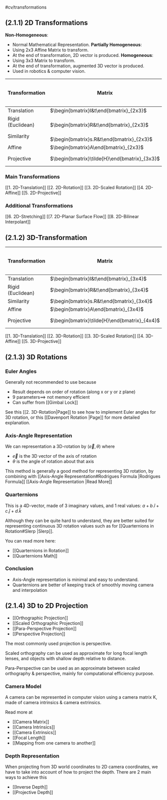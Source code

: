 #cv/transformations  
## (2.1.1) 2D Transformations

**Non-Homogeneous**: 
- Normal Mathematical Representation.
**Partially Homogeneous**: 
- Using 2x3 Affine Matrix to transform. 
- At the end of transformation, 2D vector is produced.
**Homogeneous**: 
- Using 3x3 Matrix to transform. 
- At the end of transformation, augmented 3D vector is produced.
- Used in robotics & computer vision.

| Transformation    | Matrix                                        | No. of Degree of Freedom | Preserves      |
| ----------------- | --------------------------------------------- | ------------------------ | -------------- |
| Translation       | $\begin{bmatrix}I&t\end{bmatrix}_{2x3}$       | 2                        | Orientation    |
| Rigid (Euclidean) | <br>$\begin{bmatrix}R&t\end{bmatrix}_{2x3}$   | 3                        | Length         |
| Similarity        | <br>$\begin{bmatrix}s.R&t\end{bmatrix}_{2x3}$ | 4                        | Angles         |
| Affine            | $\begin{bmatrix}A\end{bmatrix}_{2x3}$         | 6                        | Parallelism    |
| Projective        | $\begin{bmatrix}\tilde{H}\end{bmatrix}_{3x3}$ | 8                        | Straight Lines |

### Main Transformations
[[1. 2D-Translation]]
[[2. 2D-Rotation]]
[[3. 2D-Scaled Rotation]]
[[4. 2D-Affine]]
[[5. 2D-Projective]]
### Additional Transformations
[[6. 2D-Stretching]]
[[7. 2D-Planar Surface Flow]]
[[8. 2D-Bilinear Interpolant]]


## (2.1.2) 3D-Transformation
| Transformation    | Matrix                                        | No. of Degree of Freedom | Preserves      |
| ----------------- | --------------------------------------------- | ------------------------ | -------------- |
| Translation       | $\begin{bmatrix}I&t\end{bmatrix}_{3x4}$       | 3                        | Orientation    |
| Rigid (Euclidean) | $\begin{bmatrix}R&t\end{bmatrix}_{3x4}$       | 6                        | Length         |
| Similarity        | $\begin{bmatrix}s.R&t\end{bmatrix}_{3x4}$     | 7                        | Angles         |
| Affine            | $\begin{bmatrix}A\end{bmatrix}_{3x4}$         | 12                       | Parallelism    |
| Projective        | $\begin{bmatrix}\tilde{H}\end{bmatrix}_{4x4}$ | 15                       | Straight Lines |

[[1. 3D-Translation]]
[[2. 3D-Rotation]]
[[3. 3D-Scaled Rotation]]
[[4. 3D-Affine]]
[[5. 3D-Projective]]


## (2.1.3) 3D Rotations
### Euler Angles
Generally not recommended to use because
- Result depends on order of rotation (along x or y or z plane)
- 9 parameters$\implies$ not memory efficient
- Can suffer from [[Gimbal Lock]]

See this [[2. 3D-Rotation|Page]] to see how to implement Euler angles for 3D rotation, or this [[Davenport Rotation |Page]] for more detailed explanation.

### Axis-Angle Representation
We can representation a 3D-rotation by $(\vec{e}, \theta)$ where 
- $\vec{e}$ is the 3D vector of the axis of rotation
- $\theta$ is the angle of rotation about that axis

This method is generally a good method for representing 3D rotation, by combining with [[Axis-Angle Representation#Rodrigues Formula |Rodrigues Formula]]
[[Axis-Angle Representation |Read More]]

### Quarternions
This is a 4D-vector, made of 3 imaginary values, and 1 real values: $a + b.\hat{i} + c.\hat{j} + d.\hat{k}$

Although they can be quite hard to understand, they are better suited for representing continuous 3D rotation values such as for [[Quarternions in Rotation#Slerp |Slerp]].

You can read more here:
- [[Quarternions in Rotation]]
- [[Quarternions Math]]

### Conclusion
- Axis-Angle representation is minimal and easy to understand.
- Quarternions are better of keeping track of smoothly moving camera and interpolation

## (2.1.4) 3D to 2D Projection

- [[Orthographic Projection]]
- [[Scaled Orthographic Projection]]
- [[Para-Perspective Projection]]
- [[Perspective Projection]]

The most commonly used projection is perspective.

Scaled orthography can be used as approximate for long focal length lenses, and objects with shallow depth relative to distance.

Para-Perspective can be used as an approximate between scaled orthography & perspective, mainly for computational efficiency purpose.

### Camera Model
A camera can be represented in computer vision using a camera matrix K, made of camera intrinsics & camera extrinsics.

Read more at
- [[Camera Matrix]]
- [[Camera Intrinsics]]
- [[Camera Extrinsics]]
- [[Focal Length]]
- [[Mapping from one camera to another]]

### Depth Representation
When projecting from 3D world coordinates to 2D camera coordinates, we have to take into account of how to project the depth.
There are 2 main ways to achieve this
- [[Inverse Depth]]
- [[Projective Depth]]